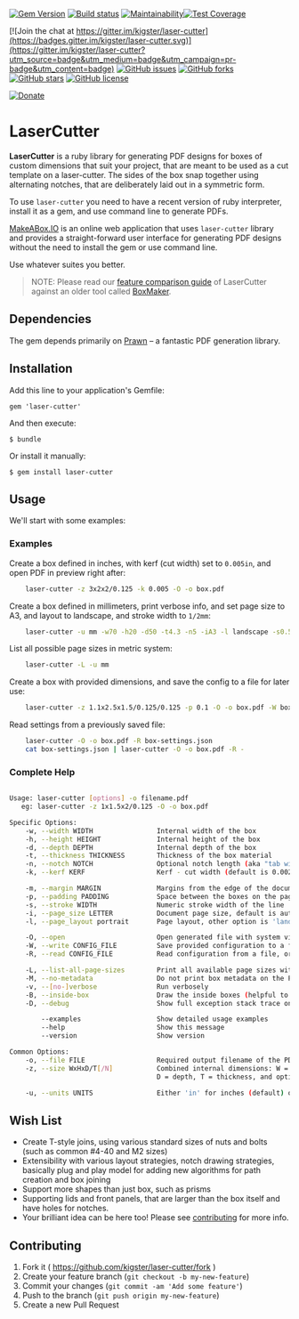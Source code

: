 [![Gem Version](https://badge.fury.io/rb/laser-cutter.svg)](http://badge.fury.io/rb/laser-cutter)
[![Build status](https://secure.travis-ci.org/kigster/laser-cutter.png)](http://travis-ci.org/kigster/laser-cutter)
[![Maintainability](https://api.codeclimate.com/v1/badges/bea3225fd93ee84d078a/maintainability)](https://codeclimate.com/github/kigster/laser-cutter/maintainability)[![Test Coverage](https://api.codeclimate.com/v1/badges/bea3225fd93ee84d078a/test_coverage)](https://codeclimate.com/github/kigster/laser-cutter/test_coverage)

[![Join the chat at https://gitter.im/kigster/laser-cutter](https://badges.gitter.im/kigster/laser-cutter.svg)](https://gitter.im/kigster/laser-cutter?utm_source=badge&utm_medium=badge&utm_campaign=pr-badge&utm_content=badge)
[![GitHub issues](https://img.shields.io/github/issues/kigster/laser-cutter.svg)](https://github.com/kigster/laser-cutter/issues)
[![GitHub forks](https://img.shields.io/github/forks/kigster/laser-cutter.svg)](https://github.com/kigster/laser-cutter/network)
[![GitHub stars](https://img.shields.io/github/stars/kigster/laser-cutter.svg)](https://github.com/kigster/laser-cutter/stargazers)
[![GitHub license](https://img.shields.io/github/license/kigster/laser-cutter.svg)](https://github.com/kigster/laser-cutter/blob/master/LICENSE)

[![Donate](https://www.paypalobjects.com/en_US/i/btn/btn_donate_SM.gif)](https://www.paypal.com/cgi-bin/webscr?cmd=_s-xclick&hosted_button_id=FSFYYNEQ8RKWU)

# LaserCutter

**LaserCutter** is a ruby library for generating PDF designs for boxes of custom dimensions that suit your project, that are meant to be used as a cut template on a laser-cutter. The sides of the box snap together using alternating notches, that are deliberately laid out in a symmetric form.

To use `laser-cutter` you need to have a recent version of ruby interpreter, install it as a gem, and use command line to generate PDFs.

[MakeABox.IO](http://makeabox.io) is an online web application that uses `laser-cutter` library and provides a straight-forward user interface for generating PDF designs without the need to install the gem or use command line.  

Use whatever suites you better.

> NOTE: Please read our [feature comparison guide](BOXMAKER.md) of LaserCutter against an older tool called [BoxMaker](https://github.com/rahulbot/boxmaker).

## Dependencies

The gem depends primarily on [Prawn](http://prawnpdf.org) – a fantastic PDF generation library. 

## Installation

Add this line to your application's Gemfile:

    gem 'laser-cutter'

And then execute:

    $ bundle

Or install it manually:

    $ gem install laser-cutter

## Usage

We'll start with some examples:

### Examples

Create a box defined in inches, with kerf (cut width) set to `0.005in`, and open PDF in preview right after:

```bash
    laser-cutter -z 3x2x2/0.125 -k 0.005 -O -o box.pdf
```       

Create a box defined in millimeters, print verbose info, and set page size to A3, and layout to landscape, and stroke width to `1/2mm`:

```bash
    laser-cutter -u mm -w70 -h20 -d50 -t4.3 -n5 -iA3 -l landscape -s0.5 -v -O -o box.pdf
```   

List all possible page sizes in metric system:

```bash
    laser-cutter -L -u mm
```                 

Create a box with provided dimensions, and save the config to a file for later use:

```bash
    laser-cutter -z 1.1x2.5x1.5/0.125/0.125 -p 0.1 -O -o box.pdf -W box-settings.json
```    

Read settings from a previously saved file:

```bash
    laser-cutter -O -o box.pdf -R box-settings.json
    cat box-settings.json | laser-cutter -O -o box.pdf -R -
```

### Complete Help

```bash

Usage: laser-cutter [options] -o filename.pdf
   eg: laser-cutter -z 1x1.5x2/0.125 -O -o box.pdf

Specific Options:
    -w, --width WIDTH                Internal width of the box
    -h, --height HEIGHT              Internal height of the box
    -d, --depth DEPTH                Internal depth of the box
    -t, --thickness THICKNESS        Thickness of the box material
    -n, --notch NOTCH                Optional notch length (aka "tab width"), guide only
    -k, --kerf KERF                  Kerf - cut width (default is 0.0024in)

    -m, --margin MARGIN              Margins from the edge of the document
    -p, --padding PADDING            Space between the boxes on the page
    -s, --stroke WIDTH               Numeric stroke width of the line
    -i, --page_size LETTER           Document page size, default is autofit the box.
    -l, --page_layout portrait       Page layout, other option is 'landscape'

    -O, --open                       Open generated file with system viewer before exiting
    -W, --write CONFIG_FILE          Save provided configuration to a file, use '-' for STDOUT
    -R, --read CONFIG_FILE           Read configuration from a file, or use '-' for STDIN

    -L, --list-all-page-sizes        Print all available page sizes with dimensions and exit
    -M, --no-metadata                Do not print box metadata on the PDF
    -v, --[no-]verbose               Run verbosely
    -B, --inside-box                 Draw the inside boxes (helpful to verify kerfing)
    -D, --debug                      Show full exception stack trace on error

        --examples                   Show detailed usage examples
        --help                       Show this message
        --version                    Show version

Common Options:
    -o, --file FILE                  Required output filename of the PDF
    -z, --size WxHxD/T[/N]           Combined internal dimensions: W = width, H = height,
                                     D = depth, T = thickness, and optional N = notch length

    -u, --units UNITS                Either 'in' for inches (default) or 'mm'
```

## Wish List

* Create T-style joins, using various standard sizes of nuts and bolts (such as common #4-40 and M2 sizes)
* Extensibility with various layout strategies, notch drawing strategies, basically plug and play
  model for adding new algorithms for path creation and box joining
* Support more shapes than just box, such as prisms
* Supporting lids and front panels, that are larger than the box itself and have holes for notches. 
* Your brilliant idea can be here too!  Please see [contributing](CONTRIBUTING.md) for more info.

## Contributing

1. Fork it ( https://github.com/kigster/laser-cutter/fork )
2. Create your feature branch (`git checkout -b my-new-feature`)
3. Commit your changes (`git commit -am 'Add some feature'`)
4. Push to the branch (`git push origin my-new-feature`)
5. Create a new Pull Request
